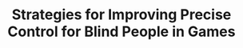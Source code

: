 ---
###############
# DO NOT EDIT
layout: proposal
###############

###############
# TO EDIT
# pub title
title: "Strategies for Improving Precise Control for Blind People in Games"

selected: true

# publication image
image:
 name: aiming.jpg
 alt-text: "a target with an arrow in the middle" # provide a short description for the image #a11y

# short description of the publication
motivation: "Blind people want to play mainstream digital games, despite their overall inaccessibility. In our prior work, we have investigated the strategies employed by some blind gamers to overcome the barriers found in visual-centric mainstream games. One of the main untackled barriers - especially in 3D games - is the ability to deal with the perspective of the world (or camera), for instance, due to misunderstandings of the camera direction (e.g., aiming too high or too low). This poses greater difficulties in tasks that require precision, such as aiming at a specific target."

work: "In this topic, you will explore different solutions for controlling a camera and assisting in aiming tasks, keeping in mind not only accessibility but also engagement and a sense of fairness in the game (e.g., assisting a blind user too much in a competitive game, may make the game unbalanced and unfair). The work will include developing environments and games in Unity, and involving blind people in user studies."

# people associated with the publication
people:
 - jpvg
 - afpr

###
---